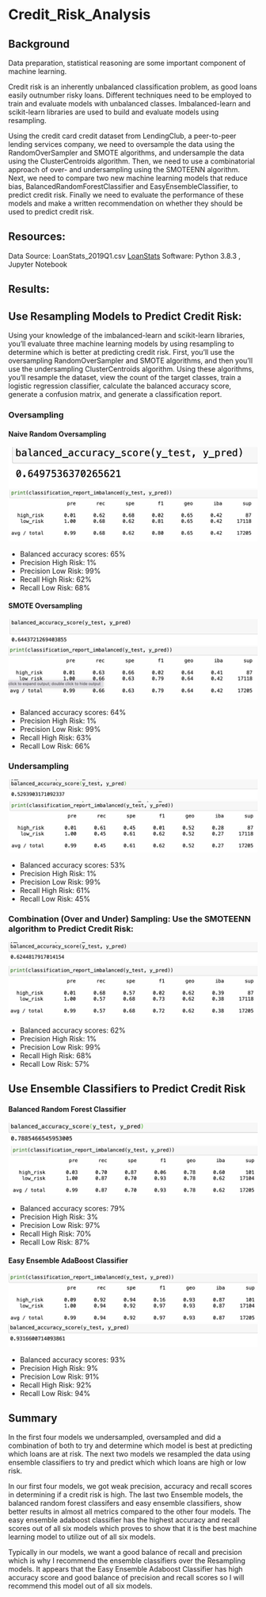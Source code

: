 # Credit_Risk_Analysis

## Background
Data preparation, statistical reasoning are some important component of  machine learning. 

Credit risk is an inherently unbalanced classification problem, as good loans easily outnumber risky loans. Different techniques need to be employed  to train and evaluate models with unbalanced classes. Imbalanced-learn and scikit-learn libraries are used to build and evaluate models using resampling.

Using the credit card credit dataset from LendingClub, a peer-to-peer lending services company, we need to oversample the data using the RandomOverSampler and SMOTE algorithms, and undersample the data using the ClusterCentroids algorithm. Then, we need to  use a combinatorial approach of over- and undersampling using the SMOTEENN algorithm. Next, we need to compare two new machine learning models that reduce bias, BalancedRandomForestClassifier and EasyEnsembleClassifier, to predict credit risk. Finally we need to evaluate the performance of these models and make a written recommendation on whether they should be used to predict credit risk.
## Resources:
Data Source: LoanStats_2019Q1.csv [LoanStats]()
Software: Python 3.8.3 , Jupyter Notebook 
## Results:
## Use Resampling Models to Predict Credit Risk:
Using your knowledge of the imbalanced-learn and scikit-learn libraries, you’ll evaluate three machine learning models by using resampling to determine which is better at predicting credit risk. First, you’ll use the oversampling RandomOverSampler and SMOTE algorithms, and then you’ll use the undersampling ClusterCentroids algorithm. Using these algorithms, you’ll resample the dataset, view the count of the target classes, train a logistic regression classifier, calculate the balanced accuracy score, generate a confusion matrix, and generate a classification report.

### Oversampling

#### Naive Random Oversampling

![NRM_ACC](https://github.com/NishatSultana3538/Credit_Risk_Analysis/blob/main/Image/NRO%20ACC.png)
![NRM-CL](https://github.com/NishatSultana3538/Credit_Risk_Analysis/blob/main/Image/NRO%20CL.png)

* Balanced accuracy scores: 65%
* Precision High Risk: 1%
* Precision Low Risk: 99%
* Recall High Risk: 62%
* Recall Low Risk: 68%

#### SMOTE Oversampling
![SMOTE_ACC](https://github.com/NishatSultana3538/Credit_Risk_Analysis/blob/main/Image/SMOTE%20ACC.png)
![SMOTE-CL](https://github.com/NishatSultana3538/Credit_Risk_Analysis/blob/main/Image/SMOTE%20CL.png)


* Balanced accuracy scores: 64%
* Precision High Risk: 1%
* Precision Low Risk: 99%
* Recall High Risk: 63%
* Recall Low Risk: 66%



### Undersampling
![CC_ACC](https://github.com/NishatSultana3538/Credit_Risk_Analysis/blob/main/Image/CC%20ACC.png)
![CC-CL](https://github.com/NishatSultana3538/Credit_Risk_Analysis/blob/main/Image/CC%20CL.png)
* Balanced accuracy scores: 53%
* Precision High Risk: 1%
* Precision Low Risk: 99%
* Recall High Risk: 61%
* Recall Low Risk: 45%

### Combination (Over and Under) Sampling: Use the SMOTEENN algorithm to Predict Credit Risk:
![SMOTEEN_ACC](https://github.com/NishatSultana3538/Credit_Risk_Analysis/blob/main/Image/SMOTTEN%20ACC%20.png)
![SMOTEEN-CL](https://github.com/NishatSultana3538/Credit_Risk_Analysis/blob/main/Image/SMOTTEN%20CL.png)
* Balanced accuracy scores: 62%
* Precision High Risk: 1%
* Precision Low Risk: 99%
* Recall High Risk: 68%
* Recall Low Risk: 57%

## Use Ensemble Classifiers to Predict Credit Risk
#### Balanced Random Forest Classifier
![BRFC_ACC](https://github.com/NishatSultana3538/Credit_Risk_Analysis/blob/main/Image/BRFC%20ACC.png)
![BRFC-CL](https://github.com/NishatSultana3538/Credit_Risk_Analysis/blob/main/Image/BRFC%20CL.png)
* Balanced accuracy scores: 79%
* Precision High Risk: 3%
* Precision Low Risk: 97%
* Recall High Risk: 70%
* Recall Low Risk: 87%

#### Easy Ensemble AdaBoost Classifier
![EEAC_ACC](https://github.com/NishatSultana3538/Credit_Risk_Analysis/blob/main/Image/EEAC%20ACC%20.png)
![EEAC-CL](https://github.com/NishatSultana3538/Credit_Risk_Analysis/blob/main/Image/EEAC%20ACC.png)
* Balanced accuracy scores: 93%
* Precision High Risk: 9%
* Precision Low Risk: 91%
* Recall High Risk: 92%
* Recall Low Risk: 94%

## Summary
In the first four models we undersampled, oversampled and did a combination of both to try and determine which model is best at predicting which loans are at risk. The next two models we resampled the data using ensemble classifiers to try and predict which which loans are high or low risk.

In our first four models, we got weak precision, accuracy and recall scores in determining if a credit risk is high. The last two Ensemble models, the balanced random forest classifers and easy ensemble classifiers, show better results in almost all metrics compared to the other four models. The easy ensemble adaboost classifier has the highest accuracy and recall scores out of all six models which proves to show that it is the best machine learning model to utilize out of all six models.

Typically in our models, we want a good balance of recall and precision which is why I recommend the ensemble classifiers over the Resampling models. It appears that the Easy Ensemble Adaboost Classifier has high accuracy score and good balance of precision and recall scores so I will recommend this model out of all six models.

